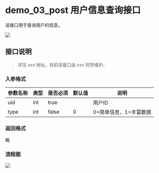 # demo_03_post 用户信息查询接口

该接口用于查询用户的信息。

![](__STATIC_PATH__/logo.jpg)

## 接口说明

> 详见 xxx 地址。目前该接口由 xxx 同学维护。

### 入参格式

| 参数名称 | 类型 | 是否必须 | 默认值 | 说明 |
| --- | --- | --- | --- | --- |
| uid | int | true | | 用户ID |
| type | int | false | 0 | 0=简单信息，1=丰富数据 |

### 返回格式

略

### 流程图

![](__STATIC_PATH__/sub/workflow.png)